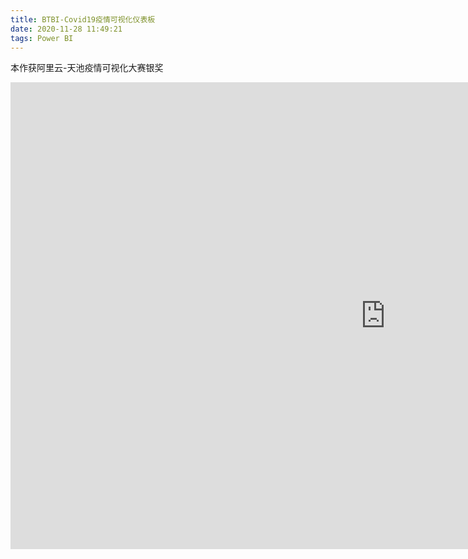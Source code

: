 ```yaml
---
title: BTBI-Covid19疫情可视化仪表板
date: 2020-11-28 11:49:21
tags: Power BI
---
```


本作获阿里云-天池疫情可视化大赛银奖


<iframe width="1200" height="747" src="https://app.powerbi.com/view?r=eyJrIjoiY2M1ZTZlMTgtYzRiZi00ODczLTk0YWYtZWJhOGU3ZDI2Y2Q5IiwidCI6IjU1NmQ2MDg2LTVmMjgtNDQwNC1iNjhhLWJhZDRlYTM1YzcxYSIsImMiOjN9&pageName=ReportSection7e55272760a11734e04b" frameborder="0" allowFullScreen="true"></iframe>